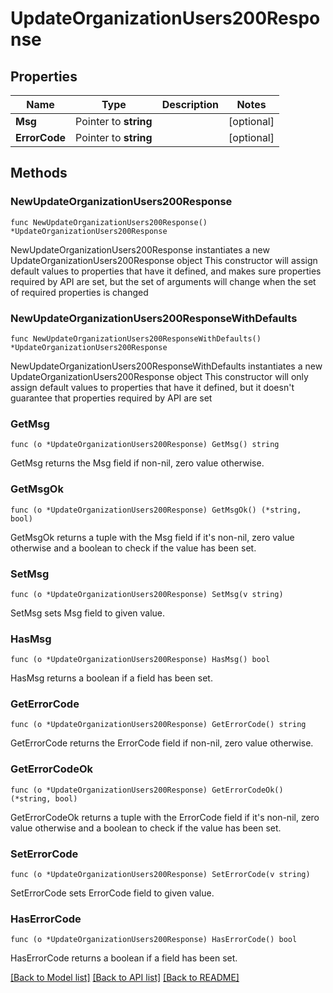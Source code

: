 # UpdateOrganizationUsers200Response

## Properties

Name | Type | Description | Notes
------------ | ------------- | ------------- | -------------
**Msg** | Pointer to **string** |  | [optional] 
**ErrorCode** | Pointer to **string** |  | [optional] 

## Methods

### NewUpdateOrganizationUsers200Response

`func NewUpdateOrganizationUsers200Response() *UpdateOrganizationUsers200Response`

NewUpdateOrganizationUsers200Response instantiates a new UpdateOrganizationUsers200Response object
This constructor will assign default values to properties that have it defined,
and makes sure properties required by API are set, but the set of arguments
will change when the set of required properties is changed

### NewUpdateOrganizationUsers200ResponseWithDefaults

`func NewUpdateOrganizationUsers200ResponseWithDefaults() *UpdateOrganizationUsers200Response`

NewUpdateOrganizationUsers200ResponseWithDefaults instantiates a new UpdateOrganizationUsers200Response object
This constructor will only assign default values to properties that have it defined,
but it doesn't guarantee that properties required by API are set

### GetMsg

`func (o *UpdateOrganizationUsers200Response) GetMsg() string`

GetMsg returns the Msg field if non-nil, zero value otherwise.

### GetMsgOk

`func (o *UpdateOrganizationUsers200Response) GetMsgOk() (*string, bool)`

GetMsgOk returns a tuple with the Msg field if it's non-nil, zero value otherwise
and a boolean to check if the value has been set.

### SetMsg

`func (o *UpdateOrganizationUsers200Response) SetMsg(v string)`

SetMsg sets Msg field to given value.

### HasMsg

`func (o *UpdateOrganizationUsers200Response) HasMsg() bool`

HasMsg returns a boolean if a field has been set.

### GetErrorCode

`func (o *UpdateOrganizationUsers200Response) GetErrorCode() string`

GetErrorCode returns the ErrorCode field if non-nil, zero value otherwise.

### GetErrorCodeOk

`func (o *UpdateOrganizationUsers200Response) GetErrorCodeOk() (*string, bool)`

GetErrorCodeOk returns a tuple with the ErrorCode field if it's non-nil, zero value otherwise
and a boolean to check if the value has been set.

### SetErrorCode

`func (o *UpdateOrganizationUsers200Response) SetErrorCode(v string)`

SetErrorCode sets ErrorCode field to given value.

### HasErrorCode

`func (o *UpdateOrganizationUsers200Response) HasErrorCode() bool`

HasErrorCode returns a boolean if a field has been set.


[[Back to Model list]](../README.md#documentation-for-models) [[Back to API list]](../README.md#documentation-for-api-endpoints) [[Back to README]](../README.md)


